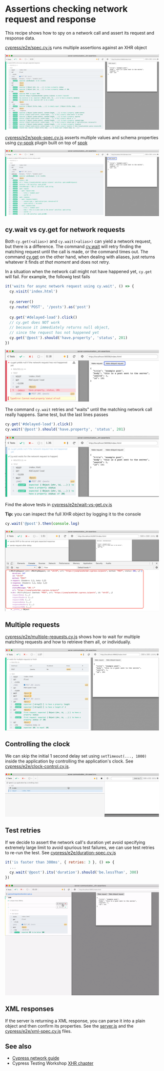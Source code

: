 # Assertions checking network request and response

This recipe shows how to spy on a network call and assert its request and response data.

[cypress/e2e/spec.cy.js](cypress/e2e/spec.cy.js) runs multiple assertions against an XHR object

![Multiple assertions](images/assertions.png)

[cypress/e2e/spok-spec.cy.js](cypress/e2e/spok-spec.cy.js) asserts multiple values and schema properties using [cy-spok](https://github.com/bahmutov/cy-spok) plugin built on top of [spok](https://github.com/thlorenz/spok)

![Spok assertions](images/spok.png)

## cy.wait vs cy.get for network requests

Both `cy.get(<alias>)` and `cy.wait(<alias>)` can yield a network request, but there is a difference. The command [cy.wait](https://on.cypress.io/wait) will retry finding the matching request until the call is made, or the command times out. The command [cy.get](https://on.cypress.io/get) on the other hand, when dealing with aliases, just returns whatever it finds _at that moment_ and does not retry.

In a situation when the network call might not have happened yet, `cy.get` will fail. For example, the followig test fails

```js
it('waits for async network request using cy.wait', () => {
  cy.visit('index.html')

  cy.server()
  cy.route('POST', '/posts').as('post')

  cy.get('#delayed-load').click()
  // cy.get does NOT work
  // because it immediately returns null object,
  // since the request has not happened yet
  cy.get('@post').should('have.property', 'status', 201)
})
```
![cy.get fails](images/cy-get-example.png)

The command `cy.wait` retries and "waits" until the matching network call really happens. Same test, but the last lines passes

```js
cy.get('#delayed-load').click()
cy.wait('@post').should('have.property', 'status', 201)
```

![cy.wait works](images/cy-wait-example.png)

Find the above tests in [cypress/e2e/wait-vs-get.cy.js](cypress/e2e/wait-vs-get.cy.js)

**Tip:** you can inspect the full XHR object by logging it to the console

```javascript
cy.wait('@post').then(console.log)
```

![XHR logged to console](images/log-xhr.png)

## Multiple requests

[cypress/e2e/multiple-requests.cy.js](cypress/e2e/multiple-requests.cy.js) shows how to wait for multiple matching requests and how to retrieve them all, or individually.

![multiple requests](images/multiple.png)

## Controlling the clock

We can skip the initial 1 second delay set using `setTimeout(..., 1000)` inside the application by controlling the application's clock. See [cypress/e2e/clock-control.cy.js](cypress/e2e/clock-control.cy.js).

![Fast test via clock control](images/clock.gif)

## Test retries

If we decide to assert the network call's duration yet avoid specifying extremely large limit to avoid spurious test failures, we can use test retries to re-run the test. See [cypress/e2e/duration-spec.cy.js](cypress/e2e/duration-spec.cy.js)

```js
it('is faster than 300ms', { retries: 3 }, () => {
  ...
  cy.wait('@post').its('duration').should('be.lessThan', 300)
})
```

![Test retries on failure](images/re-run.gif)

## XML responses

If the server is returning a XML response, you can parse it into a plain object and then confirm its properties. See the [server.js](./server.js) and the [cypress/e2e/xml-spec.cy.js](./cypress/e2e/xml-spec.cy.js) files.

## See also

- [Cypress network guide](https://on.cypress.io/network-requests)
- Cypress Testing Workshop [XHR chapter](https://github.com/cypress-io/testing-workshop-cypress#xhr)
